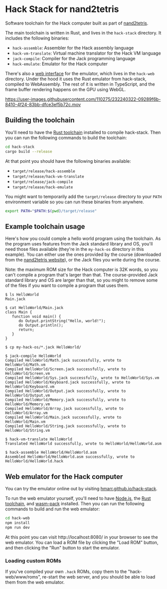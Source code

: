 # Hack Stack for nand2tetris

Software toolchain for the Hack computer built as part of [nand2tetris](https://www.nand2tetris.org/).

The main toolchain is written in Rust, and lives in the `hack-stack` directory. It includes the following binaries:

- `hack-assemble`: Assembler for the Hack assembly language
- `hack-vm-translate`: Virtual machine translator for the Hack VM language
- `jack-compile`: Compiler for the Jack programming language
- `hack-emulate`: Emulator for the Hack computer

There's also a [web interface](https://hmarr.github.io/hack-stack) for the emulator, which lives in the `hack-web` directory. Under the hood it uses the Rust emulator from hack-stack, compiled to WebAssembly. The rest of it is written in TypeScript, and the frame buffer rendering happens on the GPU using WebGL.

https://user-images.githubusercontent.com/110275/232240322-09289f6b-8410-4f24-83bb-dfce3ef5b72c.mov

## Building the toolchain

You'll need to have the [Rust toolchain](https://www.rust-lang.org/tools/install) installed to compile hack-stack. Then you can run the following commands to build the toolchain:

```sh
cd hack-stack
cargo build --release
```

At that point you should have the following binaries available:

- `target/release/hack-assemble`
- `target/release/hack-vm-translate`
- `target/release/jack-compile`
- `target/release/hack-emulate`

You might want to temporarily add the `target/release` directory to your `PATH` environment variable so you can run these binaries from anywhere.

```sh
export PATH="$PATH:$(pwd)/target/release"
```

## Example toolchain usage

Here's how you could comple a hello world program using the toolchain. As the program uses features from the Jack standard library and OS, you'll need those files available (they're in the `my-hack-os` directory in this example). You can either use the ones provided by the course (downloaded from the [nand2tetris website](https://www.nand2tetris.org/software)), or the Jack files you write during the course.

Note: the maximum ROM size for the Hack computer is 32K words, so you can't compile a program that's larger than that. The course-provided Jack standard library and OS are larger than that, so you might to remove some of the files if you want to compile a program that uses them.

```console
$ ls HelloWorld
Main.jack

$ cat HelloWorld/Main.jack
class Main {
   function void main() {
      do Output.printString("Hello, world!");
      do Output.println();
      return;
   }
}

$ cp my-hack-os/*.jack HelloWorld/

$ jack-compile HelloWorld
Compiled HelloWorld/Math.jack successfully, wrote to HelloWorld/Math.vm
Compiled HelloWorld/Screen.jack successfully, wrote to HelloWorld/Screen.vm
Compiled HelloWorld/Sys.jack successfully, wrote to HelloWorld/Sys.vm
Compiled HelloWorld/Keyboard.jack successfully, wrote to HelloWorld/Keyboard.vm
Compiled HelloWorld/Output.jack successfully, wrote to HelloWorld/Output.vm
Compiled HelloWorld/Memory.jack successfully, wrote to HelloWorld/Memory.vm
Compiled HelloWorld/Array.jack successfully, wrote to HelloWorld/Array.vm
Compiled HelloWorld/Main.jack successfully, wrote to HelloWorld/Main.vm
Compiled HelloWorld/String.jack successfully, wrote to HelloWorld/String.vm

$ hack-vm-translate HelloWorld
Translated HelloWorld successfully, wrote to HelloWorld/HelloWorld.asm

$ hack-assemble HelloWorld/HelloWorld.asm
Assembled HelloWorld/HelloWorld.asm successfully, wrote to HelloWorld/HelloWorld.hack
```

## Web emulator for the Hack computer

You can try the emulator online out by visiting [hmarr.github.io/hack-stack](https://hmarr.github.io/hack-stack).

To run the web emulator yourself, you'll need to have [Node.js](https://nodejs.org/en/), the [Rust toolchain](https://www.rust-lang.org/tools/install), and [wasm-pack](https://rustwasm.github.io/wasm-pack/) installed. Then you can run the following commands to build and run the web emulator:

```sh
cd hack-web
npm install
npm run dev
```

At this point you can visit http://localhost:8080/ in your browser to see the web emulator. You can load a ROM file by clicking the "Load ROM" button, and then clicking the "Run" button to start the emulator.

### Loading custom ROMs

If you've compiled your own `.hack` ROMs, copy them to the "hack-web/www/roms", re-start the web server, and you should be able to load them from the web emulator.
